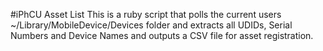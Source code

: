 #iPhCU Asset List
This is a ruby script that polls the current users ~/Library/MobileDevice/Devices folder and extracts all UDIDs, Serial Numbers and Device Names and outputs a CSV file for asset registration.